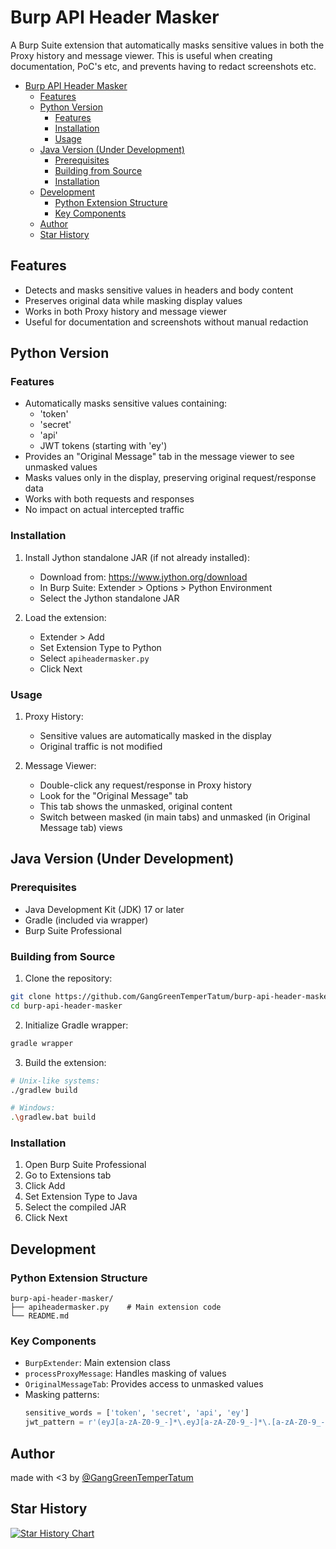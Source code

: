 # Burp API Header Masker

A Burp Suite extension that automatically masks sensitive values in both the Proxy history and message viewer. This is useful when creating documentation, PoC's etc, and prevents having to redact screenshots etc.

- [Burp API Header Masker](#burp-api-header-masker)
  - [Features](#features)
  - [Python Version](#python-version)
    - [Features](#features-1)
    - [Installation](#installation)
    - [Usage](#usage)
  - [Java Version (Under Development)](#java-version-under-development)
    - [Prerequisites](#prerequisites)
    - [Building from Source](#building-from-source)
    - [Installation](#installation-1)
  - [Development](#development)
    - [Python Extension Structure](#python-extension-structure)
    - [Key Components](#key-components)
  - [Author](#author)
  - [Star History](#star-history)

## Features

- Detects and masks sensitive values in headers and body content
- Preserves original data while masking display values
- Works in both Proxy history and message viewer
- Useful for documentation and screenshots without manual redaction

## Python Version

### Features
- Automatically masks sensitive values containing:
  - 'token'
  - 'secret'
  - 'api'
  - JWT tokens (starting with 'ey')
- Provides an "Original Message" tab in the message viewer to see unmasked values
- Masks values only in the display, preserving original request/response data
- Works with both requests and responses
- No impact on actual intercepted traffic

### Installation
1. Install Jython standalone JAR (if not already installed):
   - Download from: https://www.jython.org/download
   - In Burp Suite: Extender > Options > Python Environment
   - Select the Jython standalone JAR

2. Load the extension:
   - Extender > Add
   - Set Extension Type to Python
   - Select `apiheadermasker.py`
   - Click Next

### Usage
1. Proxy History:
   - Sensitive values are automatically masked in the display
   - Original traffic is not modified

2. Message Viewer:
   - Double-click any request/response in Proxy history
   - Look for the "Original Message" tab
   - This tab shows the unmasked, original content
   - Switch between masked (in main tabs) and unmasked (in Original Message tab) views

## Java Version (Under Development)

### Prerequisites
- Java Development Kit (JDK) 17 or later
- Gradle (included via wrapper)
- Burp Suite Professional

### Building from Source
1. Clone the repository:
```bash
git clone https://github.com/GangGreenTemperTatum/burp-api-header-masker.git
cd burp-api-header-masker
```

2. Initialize Gradle wrapper:
```bash
gradle wrapper
```

3. Build the extension:
```bash
# Unix-like systems:
./gradlew build

# Windows:
.\gradlew.bat build
```

### Installation
1. Open Burp Suite Professional
2. Go to Extensions tab
3. Click Add
4. Set Extension Type to Java
5. Select the compiled JAR
6. Click Next

## Development

### Python Extension Structure
```
burp-api-header-masker/
├── apiheadermasker.py    # Main extension code
└── README.md
```

### Key Components
- `BurpExtender`: Main extension class
- `processProxyMessage`: Handles masking of values
- `OriginalMessageTab`: Provides access to unmasked values
- Masking patterns:
  ```python
  sensitive_words = ['token', 'secret', 'api', 'ey']
  jwt_pattern = r'(eyJ[a-zA-Z0-9_-]*\.eyJ[a-zA-Z0-9_-]*\.[a-zA-Z0-9_-]*)'
  ```

## Author
made with <3 by [@GangGreenTemperTatum](https://github.com/GangGreenTemperTatum)

## Star History

[![Star History Chart](https://api.star-history.com/svg?repos=GangGreenTemperTatum/burp-api-header-masker&type=Date)](https://star-history.com/#GangGreenTemperTatum/burp-api-header-masker&Date)